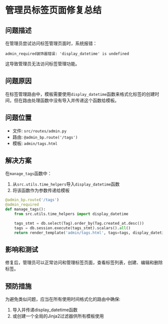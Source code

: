 # 管理员标签页面修复总结

## 问题描述

在管理员尝试访问标签管理页面时，系统报错：
```
admin_required装饰器错误: 'display_datetime' is undefined
```

这导致管理员无法访问标签管理功能。

## 问题原因

在标签管理路由中，模板需要使用`display_datetime`函数来格式化标签的创建时间，但在路由处理函数中没有导入并传递这个函数给模板。

## 问题位置

* 文件: `src/routes/admin.py`
* 路由: `@admin_bp.route('/tags')`
* 模板: `admin/tags.html`

## 解决方案

在`manage_tags`函数中：

1. 从`src.utils.time_helpers`导入`display_datetime`函数
2. 将该函数作为参数传递给模板

```python
@admin_bp.route('/tags')
@admin_required
def manage_tags():
    from src.utils.time_helpers import display_datetime
    
    tags_stmt = db.select(Tag).order_by(Tag.created_at.desc())
    tags = db.session.execute(tags_stmt).scalars().all()
    return render_template('admin/tags.html', tags=tags, display_datetime=display_datetime)
```

## 影响和测试

修复后，管理员可以正常访问和管理标签页面，查看标签列表，创建、编辑和删除标签。

## 预防措施

为避免类似问题，应当在所有使用时间格式化的路由中确保:
1. 导入并传递display_datetime函数
2. 或创建一个全局的Jinja2过滤器供所有模板使用 